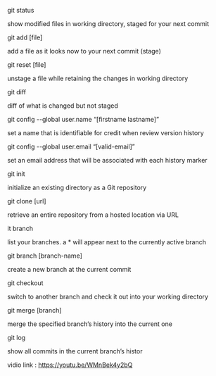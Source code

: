 git status

show modified files in working directory, staged for your next commit

git add [file]

add a file as it looks now to your next commit (stage)

git reset [file]

unstage a file while retaining the changes in working directory

git diff

diff of what is changed but not staged

git config --global user.name “[firstname lastname]”

set a name that is identifiable for credit when review version history

git config --global user.email “[valid-email]”

set an email address that will be associated with each history marker

git init

initialize an existing directory as a Git repository

git clone [url]

retrieve an entire repository from a hosted location via URL

it branch

list your branches. a * will appear next to the currently active branch

git branch [branch-name]

create a new branch at the current commit

git checkout

switch to another branch and check it out into your working directory

git merge [branch]

merge the specified branch’s history into the current one

git log

show all commits in the current branch’s histor

vidio link : https://youtu.be/WMnBek4y2bQ
